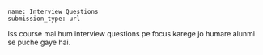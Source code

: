 ```ngMeta
name: Interview Questions
submission_type: url
```

Iss course mai hum interview questions pe focus karege jo humare alunmi se puche gaye hai.